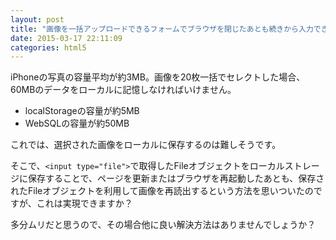 ```yaml
---
layout: post
title: "画像を一括アップロードできるフォームでブラウザを閉じたあとも続きから入力できるようにしたい。"
date: 2015-03-17 22:11:09
categories: html5
---
```

<p>iPhoneの写真の容量平均が約3MB。画像を20枚一括でセレクトした場合、60MBのデータをローカルに記憶しなければいけません。</p>

<ul>
<li>localStorageの容量が約5MB</li>
<li>WebSQLの容量が約50MB</li>
</ul>

<p>これでは、選択された画像をローカルに保存するのは難しそうです。</p>

<p>そこで、<code>&lt;input type="file"&gt;</code>で取得したFileオブジェクトをローカルストレージに保存することで、ページを更新またはブラウザを再起動したあとも、保存されたFileオブジェクトを利用して画像を再読出するという方法を思いついたのですが、これは実現できますか？</p>

<p>多分ムリだと思うので、その場合他に良い解決方法はありませんでしょうか？</p>
